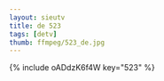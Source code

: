 ```yaml
--- 
layout: sieutv
title: de 523
tags: [detv]
thumb: ffmpeg/523_de.jpg
---
```

{% include oADdzK6f4W key="523" %} 
